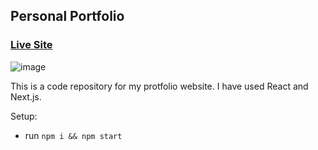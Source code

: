 ## Personal Portfolio

### [Live Site](https://thomas-heim.netlify.app/)

![image](https://user-images.githubusercontent.com/106417552/183153077-d1ecfbe8-03a7-4e0e-8634-d3b5ab458473.png)

This is a code repository for my protfolio website. I have used React and Next.js.

Setup:

- run `npm i && npm start`
